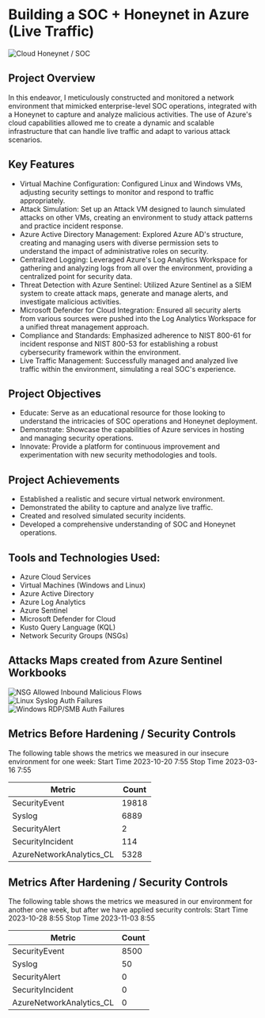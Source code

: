 # Building a SOC + Honeynet in Azure (Live Traffic)
![Cloud Honeynet / SOC](https://i.imgur.com/ZWxe03e.jpg)

## Project Overview
In this endeavor, I meticulously constructed and monitored a network environment that mimicked enterprise-level SOC operations, integrated with a Honeynet to capture and analyze malicious activities. The use of Azure's cloud capabilities allowed me to create a dynamic and scalable infrastructure that can handle live traffic and adapt to various attack scenarios.

## Key Features
- Virtual Machine Configuration: Configured Linux and Windows VMs, adjusting security settings to monitor and respond to traffic appropriately.
- Attack Simulation: Set up an Attack VM designed to launch simulated attacks on other VMs, creating an environment to study attack patterns and practice incident response.
- Azure Active Directory Management: Explored Azure AD's structure, creating and managing users with diverse permission sets to understand the impact of administrative roles on security.
- Centralized Logging: Leveraged Azure's Log Analytics Workspace for gathering and analyzing logs from all over the environment, providing a centralized point for security data.
- Threat Detection with Azure Sentinel: Utilized Azure Sentinel as a SIEM system to create attack maps, generate and manage alerts, and investigate malicious activities.
- Microsoft Defender for Cloud Integration: Ensured all security alerts from various sources were pushed into the Log Analytics Workspace for a unified threat management approach.
- Compliance and Standards: Emphasized adherence to NIST 800-61 for incident response and NIST 800-53 for establishing a robust cybersecurity framework within the environment.
- Live Traffic Management: Successfully managed and analyzed live traffic within the environment, simulating a real SOC's experience.

## Project Objectives
- Educate: Serve as an educational resource for those looking to understand the intricacies of SOC operations and Honeynet deployment.
- Demonstrate: Showcase the capabilities of Azure services in hosting and managing security operations.
- Innovate: Provide a platform for continuous improvement and experimentation with new security methodologies and tools.

## Project Achievements
- Established a realistic and secure virtual network environment.
- Demonstrated the ability to capture and analyze live traffic.
- Created and resolved simulated security incidents.
- Developed a comprehensive understanding of SOC and Honeynet operations.

## Tools and Technologies Used:
- Azure Cloud Services
- Virtual Machines (Windows and Linux)
- Azure Active Directory
- Azure Log Analytics
- Azure Sentinel
- Microsoft Defender for Cloud
- Kusto Query Language (KQL)
- Network Security Groups (NSGs)

## Attacks Maps created from Azure Sentinel Workbooks
![NSG Allowed Inbound Malicious Flows](https://github.com/jnj3uf212121/images/blob/821268c33d0257d4bbf1d4caed508cfe23697895/nsg.PNG)<br>
![Linux Syslog Auth Failures](https://github.com/jnj3uf212121/images/blob/821268c33d0257d4bbf1d4caed508cfe23697895/linux.PNG)<br>
![Windows RDP/SMB Auth Failures](https://github.com/jnj3uf212121/images/blob/821268c33d0257d4bbf1d4caed508cfe23697895/windows.PNG)<br>

## Metrics Before Hardening / Security Controls

The following table shows the metrics we measured in our insecure environment for one week:
Start Time 2023-10-20 7:55
Stop Time 2023-03-16 7:55

| Metric                   | Count
| ------------------------ | -----
| SecurityEvent            | 19818
| Syslog                   | 6889
| SecurityAlert            | 2
| SecurityIncident         | 114
| AzureNetworkAnalytics_CL | 5328

## Metrics After Hardening / Security Controls

The following table shows the metrics we measured in our environment for another one week, but after we have applied security controls:
Start Time 2023-10-28 8:55
Stop Time	2023-11-03 8:55

| Metric                   | Count
| ------------------------ | -----
| SecurityEvent            | 8500
| Syslog                   | 50
| SecurityAlert            | 0
| SecurityIncident         | 0
| AzureNetworkAnalytics_CL | 0
                                                                              
